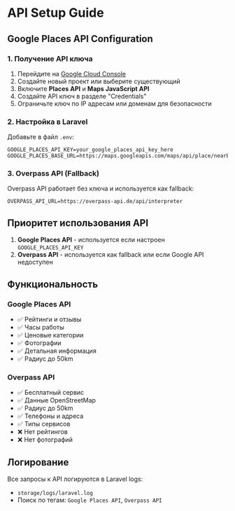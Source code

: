 # API Setup Guide

## Google Places API Configuration

### 1. Получение API ключа
1. Перейдите на [Google Cloud Console](https://console.cloud.google.com/)
2. Создайте новый проект или выберите существующий
3. Включите **Places API** и **Maps JavaScript API**
4. Создайте API ключ в разделе "Credentials"
5. Ограничьте ключ по IP адресам или доменам для безопасности

### 2. Настройка в Laravel
Добавьте в файл `.env`:
```env
GOOGLE_PLACES_API_KEY=your_google_places_api_key_here
GOOGLE_PLACES_BASE_URL=https://maps.googleapis.com/maps/api/place/nearbysearch/json
```

### 3. Overpass API (Fallback)
Overpass API работает без ключа и используется как fallback:
```env
OVERPASS_API_URL=https://overpass-api.de/api/interpreter
```

## Приоритет использования API

1. **Google Places API** - используется если настроен `GOOGLE_PLACES_API_KEY`
2. **Overpass API** - используется как fallback или если Google API недоступен

## Функциональность

### Google Places API
- ✅ Рейтинги и отзывы
- ✅ Часы работы
- ✅ Ценовые категории
- ✅ Фотографии
- ✅ Детальная информация
- ✅ Радиус до 50km

### Overpass API
- ✅ Бесплатный сервис
- ✅ Данные OpenStreetMap
- ✅ Радиус до 50km
- ✅ Телефоны и адреса
- ✅ Типы сервисов
- ❌ Нет рейтингов
- ❌ Нет фотографий

## Логирование

Все запросы к API логируются в Laravel logs:
- `storage/logs/laravel.log`
- Поиск по тегам: `Google Places API`, `Overpass API`

